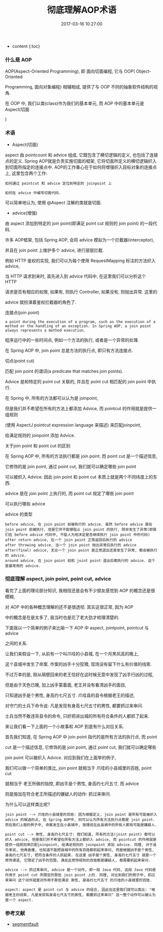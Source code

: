 ﻿---
layout: post
title:  "彻底理解AOP术语"
date:   2017-03-16 10:27:00
categories: java
excerpt:  彻底理解AOP术语
---

* content
{:toc}




### 什么是 AOP

AOP(Aspect-Oriented Programming), 即 面向切面编程, 它与 OOP( Object-Oriented 

Programming, 面向对象编程) 相辅相成, 提供了与 OOP 不同的抽象软件结构的视角.

在 OOP 中, 我们以类(class)作为我们的基本单元, 而 AOP 中的基本单元是 Aspect(切面

)

### 术语

* Aspect(切面)

aspect 由 pointcount 和 advice 组成, 它既包含了横切逻辑的定义, 也包括了连接点的定义. Spring AOP就是负责实施切面的框架, 它将切面所定义的横切逻辑织入到切面所指定的连接点中.
AOP的工作重心在于如何将增强织入目标对象的连接点上, 这里包含两个工作:

    如何通过 pointcut 和 advice 定位到特定的 joinpoint 上

    如何在 advice 中编写切面代码.

可以简单地认为, 使用 @Aspect 注解的类就是切面.


* advice(增强)

由 aspect 添加到特定的 join point(即满足 point cut 规则的 join point) 
的一段代码.

许多 AOP框架, 包括 Spring AOP, 会将 advice 模拟为一个拦截器(interceptor), 

并且在 join point 上维护多个 advice, 进行层层拦截.

例如 HTTP 鉴权的实现, 我们可以为每个使用 RequestMapping 标注的方法织入 advice, 

当 HTTP 请求到来时, 首先进入到 advice 代码中, 在这里我们可以分析这个 HTTP 

请求是否有相应的权限, 如果有, 则执行 Controller, 如果没有, 则抛出异常. 这里的 

advice 就扮演着鉴权拦截器的角色了.

连接点(join point)

    a point during the execution of a program, such as the execution of a method or the handling of an exception. In Spring AOP, a join point always represents a method execution.

程序运行中的一些时间点, 例如一个方法的执行, 或者是一个异常的处理.

在 Spring AOP 中, join point 总是方法的执行点, 即只有方法连接点.

切点(point cut)

匹配 join point 的谓词(a predicate that matches join points).

Advice 是和特定的 point cut 关联的, 并且在 point cut 相匹配的 join point 中执行.

在 Spring 中, 所有的方法都可以认为是 joinpoint, 

但是我们并不希望在所有的方法上都添加 Advice, 而 pointcut 的作用就是提供一组规则

(使用 AspectJ pointcut expression language 来描述) 来匹配joinpoint, 

给满足规则的 joinpoint 添加 Advice.

关于join point 和 point cut 的区别

在 Spring AOP 中, 所有的方法执行都是 join point. 而 point cut 是一个描述信息, 

它修饰的是 join point, 通过 point cut, 我们就可以确定哪些 join point 

可以被织入 Advice. 因此 join point 和 point cut 本质上就是两个不同纬度上的东西.

advice 是在 join point 上执行的, 而 point cut 规定了哪些 join point 

可以执行哪些 advice

advice 的类型

    before advice, 在 join point 前被执行的 advice. 虽然 before advice 是在 join point 前被执行, 但是它并不能够阻止 join point 的执行, 除非发生了异常(即我们在 before advice 代码中, 不能人为地决定是否继续执行 join point 中的代码)
    after return advice, 在一个 join point 正常返回后执行的 advice
    after throwing advice, 当一个 join point 抛出异常后执行的 advice
    after(final) advice, 无论一个 join point 是正常退出还是发生了异常, 都会被执行的 advice.
    around advice, 在 join point 前和 joint point 退出后都执行的 advice. 这个是最常用的 advice.


### 彻底理解 aspect, join point, point cut, advice

看完了上面的理论部分知识, 我相信还是会有不少朋友感觉到 AOP 的概念还是很模糊, 

对 AOP 中的各种概念理解的还不是很透彻. 其实这很正常, 因为 AOP 

中的概念是在是太多了, 我当时也是花了老大劲才梳理清楚的.

下面我以一个简单的例子来比喻一下 AOP 中 aspect, jointpoint, pointcut 与 advice 

之间的关系.

让我们来假设一下, 从前有一个叫爪哇的小县城, 在一个月黑风高的晚上, 

这个县城中发生了命案. 作案的凶手十分狡猾, 现场没有留下什么有价值的线索. 

不过万幸的是, 刚从隔壁回来的老王恰好在这时候无意中发现了凶手行凶的过程, 

但是由于天色已晚, 加上凶手蒙着面, 老王并没有看清凶手的面目, 

只知道凶手是个男性, 身高约七尺五寸. 爪哇县的县令根据老王的描述, 

对守门的士兵下命令说: 凡是发现有身高七尺五寸的男性, 都要抓过来审问. 

士兵当然不敢违背县令的命令, 只好把进出城的所有符合条件的人都抓了起来.

来让我们看一下上面的一个小故事和 AOP 到底有什么对应关系.

首先我们知道, 在 Spring AOP 中 join point 指代的是所有方法的执行点, 而 point 

cut 是一个描述信息, 它修饰的是 join point, 通过 point cut, 我们就可以确定哪些 

join point 可以被织入 Advice. 对应到我们在上面举的例子, 

我们可以做一个简单的类比, join point 就相当于 爪哇的小县城里的百姓, point cut 

就相当于 老王所做的指控, 即凶手是个男性, 身高约七尺五寸, 而 advice 

则是施加在符合老王所描述的嫌疑人的动作: 抓过来审问.


为什么可以这样类比呢?

    join point --> 爪哇的小县城里的百姓: 因为根据定义, join point 是所有可能被织入 advice 的候选的点, 在 Spring AOP中, 则可以认为所有方法执行点都是 join point. 而在我们上面的例子中, 命案发生在小县城中, 按理说在此县城中的所有人都有可能是嫌疑人.

    point cut --> 男性, 身高约七尺五寸: 我们知道, 所有的方法(joint point) 都可以织入 advice, 但是我们并不希望在所有方法上都织入 advice, 而 pointcut 的作用就是提供一组规则来匹配joinpoint, 给满足规则的 joinpoint 添加 advice. 同理, 对于县令来说, 他再昏庸, 也知道不能把县城中的所有百姓都抓起来审问, 而是根据凶手是个男性, 身高约七尺五寸, 把符合条件的人抓起来. 在这里 凶手是个男性, 身高约七尺五寸 就是一个修饰谓语, 它限定了凶手的范围, 满足此修饰规则的百姓都是嫌疑人, 都需要抓起来审问.

    advice --> 抓过来审问, advice 是一个动作, 即一段 Java 代码, 这段 Java 代码是作用于 point cut 所限定的那些 join point 上的. 同理, 对比到我们的例子中, 抓过来审问 这个动作就是对作用于那些满足 男性, 身高约七尺五寸 的爪哇的小县城里的百姓.

    aspect: aspect 是 point cut 与 advice 的组合, 因此在这里我们就可以类比: "根据老王的线索, 凡是发现有身高七尺五寸的男性, 都要抓过来审问" 这一整个动作可以被认为是一个 aspect.


### 参考文献

* [segmentfault](https://segmentfault.com/a/1190000007469968)